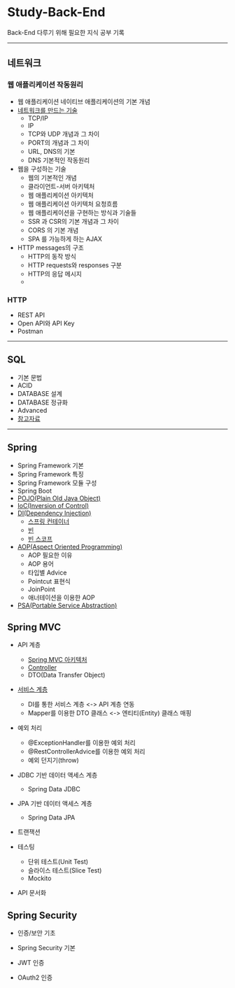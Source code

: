 # Study-Back-End
Back-End 다루기 위해 필요한 지식 공부 기록

---

## 네트워크

### 웹 애플리케이션 작동원리

- 웹 애플리케이션 네이티브 애플리케이션의 기본 개념
- [네트워크를 만드는 기술](https://infinite-power.tistory.com/78)
  - TCP/IP
  - IP
  - TCP와 UDP 개념과 그 차이
  - PORT의 개념과 그 차이
  - URL, DNS의 기본
  - DNS 기본적인 작동원리
- 웹을 구성하는 기술
  - 웹의 기본적인 개념
  - 클라이언트-서버 아키텍처
  - 웹 애플리케이션 아키텍처
  - 웹 애플리케이션 아키텍처 요청흐름
  - 웹 애플리케이션을 구현하는 방식과 기술들
  - SSR 과 CSR의 기본 개념과 그 차이
  - CORS 의 기본 개념
  - SPA 를 가능하게 하는 AJAX
- HTTP messages의 구조
  - HTTP의 동작 방식
  - HTTP requests와 responses 구분
  - HTTP의 응답 메시지
  - 


### HTTP
- REST API
- Open API와 API Key
- Postman

---

## SQL
- 기본 문법
- ACID
- DATABASE 설계
- DATABASE 정규화
- Advanced
- [참고자료]([https://github.com/PgmJun/Study_BackEnd/blob/main/HTTP/HTTP-TIL.md#%EC%BF%A0%ED%82%A4](https://websitesetup.org/wp-content/uploads/2020/08/SQL-Cheat-Sheet-websitesetup.pdf))
---

## Spring
- Spring Framework 기본
- Spring Framework 특징
- Spring Framework 모듈 구성
- Spring Boot
- [POJO(Plain Old Java Object)](https://infinite-power.tistory.com/84)
- [IoC(Inversion of Control)](https://infinite-power.tistory.com/84)
- [DI(Dependency Injection)](https://infinite-power.tistory.com/88)
  - [스프링 컨테이너](https://infinite-power.tistory.com/92)
  - [빈](https://infinite-power.tistory.com/92)
  - [빈 스코프](https://infinite-power.tistory.com/92)
- [AOP(Aspect Oriented Programming)](https://infinite-power.tistory.com/84)
  - AOP 필요한 이유
  - AOP 용어
  - 타입별 Advice
  - Pointcut 표현식
  - JoinPoint
  - 애너테이션을 이용한 AOP
- [PSA(Portable Service Abstraction)](https://infinite-power.tistory.com/84)

## Spring MVC
- API 계층
  - [Spring MVC 아키텍처](https://infinite-power.tistory.com/93?category=1008481)
  - [Controller](https://infinite-power.tistory.com/94)
  - DTO(Data Transfer Object)

- [서비스 계층](https://infinite-power.tistory.com/98)
  - DI를 통한 서비스 계층 <-> API 계층 연동
  - Mapper를 이용한 DTO 클래스 <-> 엔티티(Entity) 클래스 매핑

- 예외 처리
  - @ExceptionHandler를 이용한 예외 처리
  - @RestControllerAdvice를 이용한 예외 처리
  - 예외 던지기(throw)

- JDBC 기반 데이터 액세스 계층
  - Spring Data JDBC
  
- JPA 기반 데이터 액세스 계층
  - Spring Data JPA

- 트랜잭션

- 테스팅
  - 단위 테스트(Unit Test)
  - 슬라이스 테스트(Slice Test)
  - Mockito
  
- API 문서화

## Spring Security
- 인증/보안 기초

- Spring Security 기본

- JWT 인증

- OAuth2 인증

